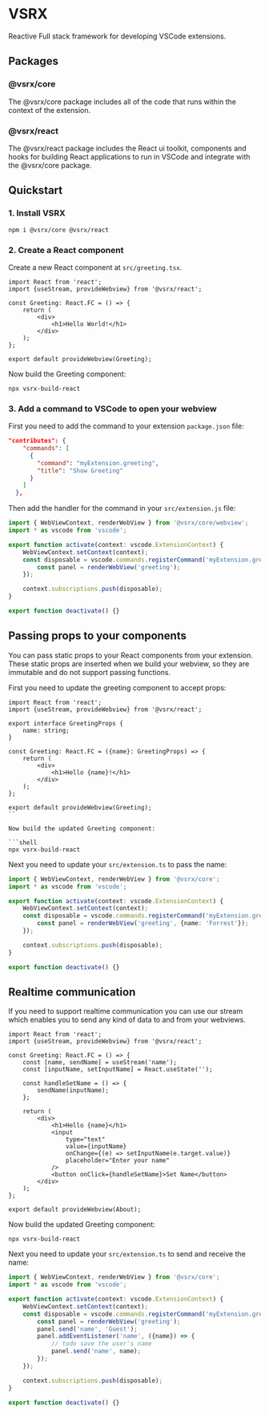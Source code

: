 # VSRX

Reactive Full stack framework for developing VSCode extensions.

## Packages

### @vsrx/core

The @vsrx/core package includes all of the code that runs within the context of the extension.

### @vsrx/react

The @vsrx/react package includes the React ui toolkit, components and hooks for building React applications to run in VSCode and integrate with
the @vsrx/core package.

## Quickstart

### 1. Install VSRX

```shell
npm i @vsrx/core @vsrx/react
```

### 2. Create a React component

Create a new React component at `src/greeting.tsx`.

```tsx
import React from 'react';
import {useStream, provideWebview} from '@vsrx/react';

const Greeting: React.FC = () => {
    return (
        <div>
            <h1>Hello World!</h1>
        </div>
    );
};

export default provideWebview(Greeting);
```

Now build the Greeting component:

```shell
npx vsrx-build-react
```

### 3. Add a command to VSCode to open your webview

First you need to add the command to your extension `package.json` file:

```json
"contributes": {
    "commands": [
      {
        "command": "myExtension.greeting",
        "title": "Show Greeting"
      }
    ]
  },
```

Then add the handler for the command in your `src/extension.js` file:

```typescript
import { WebViewContext, renderWebView } from '@vsrx/core/webview';
import * as vscode from 'vscode';

export function activate(context: vscode.ExtensionContext) {
    WebViewContext.setContext(context);
    const disposable = vscode.commands.registerCommand('myExtension.greeting', () => {
        const panel = renderWebView('greeting');
    });

    context.subscriptions.push(disposable);
}

export function deactivate() {}
```

## Passing props to your components

You can pass static props to your React components from your extension. These static props are inserted when we build your webview, so they are immutable and do not support passing functions.

First you need to update the greeting component to accept props:

```tsx
import React from 'react';
import {useStream, provideWebview} from '@vsrx/react';

export interface GreetingProps {
    name: string;
}

const Greeting: React.FC = ({name}: GreetingProps) => {
    return (
        <div>
            <h1>Hello {name}!</h1>
        </div>
    );
};

export default provideWebview(Greeting);
``

Now build the updated Greeting component:

```shell
npx vsrx-build-react
```

Next you need to update your `src/extension.ts` to pass the name:

```typescript
import { WebViewContext, renderWebView } from '@vsrx/core';
import * as vscode from 'vscode';

export function activate(context: vscode.ExtensionContext) {
    WebViewContext.setContext(context);
    const disposable = vscode.commands.registerCommand('myExtension.greeting', () => {
        const panel = renderWebView('greeting', {name: 'Forrest'});
    });

    context.subscriptions.push(disposable);
}

export function deactivate() {}
```

## Realtime communication

If you need to support realtime communication you can use our stream which enables you to send any kind of data to and from your webviews.

```tsx
import React from 'react';
import {useStream, provideWebview} from '@vsrx/react';

const Greeting: React.FC = () => {
    const [name, sendName] = useStream('name');
    const [inputName, setInputName] = React.useState('');

    const handleSetName = () => {
        sendName(inputName);
    };

    return (
        <div>
            <h1>Hello {name}</h1>
            <input 
                type="text" 
                value={inputName} 
                onChange={(e) => setInputName(e.target.value)} 
                placeholder="Enter your name" 
            />
            <button onClick={handleSetName}>Set Name</button>
        </div>
    );
};

export default provideWebview(About);
```


Now build the updated Greeting component:

```shell
npx vsrx-build-react
```

Next you need to update your `src/extension.ts` to send and receive the name:

```typescript
import { WebViewContext, renderWebView } from '@vsrx/core';
import * as vscode from 'vscode';

export function activate(context: vscode.ExtensionContext) {
    WebViewContext.setContext(context);
    const disposable = vscode.commands.registerCommand('myExtension.greeting', () => {
        const panel = renderWebView('greeting');
        panel.send('name', 'Guest');
        panel.addEventListener('name', ({name}) => {
            // todo save the user's name
            panel.send('name', name);
        });
    });

    context.subscriptions.push(disposable);
}

export function deactivate() {}
```